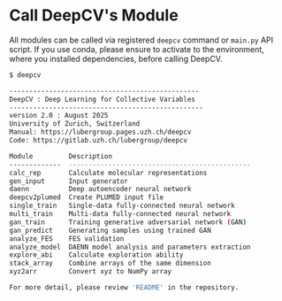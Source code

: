 # Call DeepCV's Module

All modules can be called via registered `deepcv` command or `main.py` API script. 
If you use conda, please ensure to activate to the environment, where you installed dependencies, before calling DeepCV.

```sh
$ deepcv

------------------------------------------------
DeepCV : Deep Learning for Collective Variables
-------------------------------------------------
version 2.0 : August 2025
University of Zurich, Switzerland
Manual: https://lubergroup.pages.uzh.ch/deepcv
Code: https://gitlab.uzh.ch/lubergroup/deepcv

Module         Description
-------------  ----------------------------------------------
calc_rep       Calculate molecular representations
gen_input      Input generator
daenn          Deep autoencoder neural network
deepcv2plumed  Create PLUMED input file
single_train   Single-data fully-connected neural network
multi_train    Multi-data fully-connected neural network
gan_train      Training generative adversarial network (GAN)
gan_predict    Generating samples using trained GAN
analyze_FES    FES validation
analyze_model  DAENN model analysis and parameters extraction
explore_abi    Calculate exploration ability
stack_array    Combine arrays of the same dimension
xyz2arr        Convert xyz to NumPy array

For more detail, please review 'README' in the repository.
```
